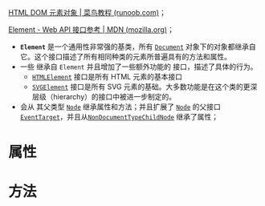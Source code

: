 [HTML DOM 元素对象 | 菜鸟教程 (runoob.com)](https://www.runoob.com/jsref/dom-obj-all.html)；

[Element - Web API 接口参考 | MDN (mozilla.org)](https://developer.mozilla.org/zh-CN/docs/Web/API/Element)；

- **`Element`** 是一个通用性非常强的基类，所有 [`Document`](https://developer.mozilla.org/zh-CN/docs/Web/API/Document) 对象下的对象都继承自它。这个接口描述了所有相同种类的元素所普遍具有的方法和属性。
- 一些 继承自 `Element` 并且增加了一些额外功能的 接口，描述了具体的行为。
  - [`HTMLElement`](https://developer.mozilla.org/zh-CN/docs/Web/API/HTMLElement) 接口是所有 HTML 元素的基本接口
  - [`SVGElement`](https://developer.mozilla.org/zh-CN/docs/Web/API/SVGElement) 接口是所有 SVG 元素的基础。大多数功能是在这个类的更深层级（hierarchy）的接口中被进一步制定的。
- 会从 其父类型  [`Node`](https://developer.mozilla.org/zh-CN/docs/Web/API/Node) 继承属性和方法；并且扩展了 [`Node`](https://developer.mozilla.org/zh-CN/docs/Web/API/Node) 的父接口 [`EventTarget`](https://developer.mozilla.org/zh-CN/docs/Web/API/EventTarget)，并且从[`NonDocumentTypeChildNode`](https://developer.mozilla.org/en-US/docs/Web/API/Element) 继承了属性；



# 属性













# 方法







